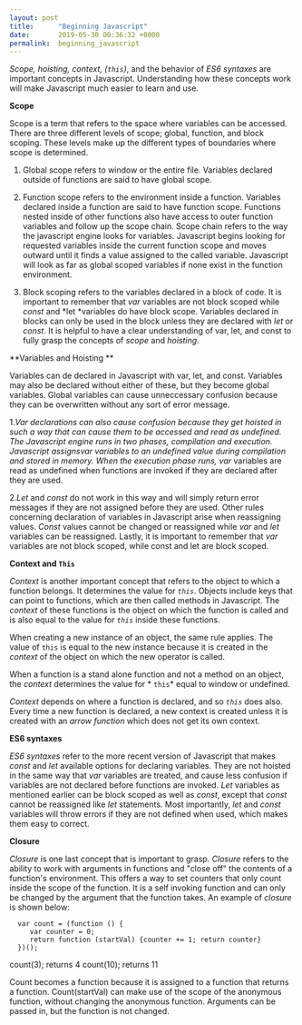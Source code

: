 ```yaml
---
layout: post
title:      "Beginning Javascript"
date:       2019-05-30 00:36:32 +0000
permalink:  beginning_javascript
---
```




*Scope, hoisting, context, (`this`)*, and the behavior of *ES6 syntaxes* are important concepts in Javascript. Understanding how these concepts work will make Javascript much easier to learn and use.  
 
 **Scope** 
 
 Scope is a term that refers to the space where variables can be accessed.  There are three different levels of scope; global, function, and block scoping.  These levels make up the different types of boundaries where scope is determined.  
 
1. Global scope refers to window or the entire file.  Variables declared outside of functions are said to have global scope.  
  
2. Function scope refers to the environment inside a function.  Variables declared inside a function are said to have function scope.  Functions nested inside of other functions also have access to outer function variables and follow up the scope chain.  Scope chain refers to the way the javascript engine looks for variables.  Javascript begins looking for requested variables inside the current function scope and moves outward until it finds a value assigned to the called variable.  Javascript will look as far as global scoped variables if none exist in the function environment.
  
3. Block scoping refers to the variables declared in a block of code.  It is important to remember that *var* variables are not block scoped while *const* and *let *variables do have block scope.  Variables declared in blocks can only be used in the block unless they are declared with *let* or *const*.  It is helpful to have a clear understanding of var, let, and const to fully grasp the concepts of *scope* and *hoisting*. 
 
 
**Variables and Hoisting **

Variables can de declared in Javascript with var, let, and const.  Variables may also be declared without either of these, but they become global variables.  Global variables can cause unneccessary confusion because they can be overwritten without any sort of error message. 

1.*Var *declarations can also cause confusion because they get hoisted in such a way that can cause them to be accessed and read as undefined.  The Javascript engine runs in two phases, compilation and execution. Javascript assigns*var variables to an undefined value during compilation and stored in memory.  When the execution phase runs, *var** variables are read as undefined when functions are invoked if they are declared after they are used.  

2.*Let* and *const* do not work in this way and will simply return error messages if they are not assigned before they are used.   Other rules concerning declaration of variables in Javascript arise when reassigning values.  *Const* values cannot be changed or reassigned while *var* and *let* variables can be reassigned.  Lastly, it is important to remember that *var* variables are not block scoped, while const and let are block scoped. 
 
 
**Context and `This`**

*Context* is another important concept that refers to the object to which a function belongs.  It determines the value for *`this`*.  Objects include keys that can point to functions, which are then called methods in Javascript.  The *context* of these functions is the object on which the function is called and is also equal to the value for *`this`* inside these functions.  

When creating a new instance of an object, the same rule applies.  The value of `this` is equal to the new instance because it is created in the *context* of the object on which the new operator is called. 

When a function is a stand alone function and not a method on an object, the *context* determines the value for * `this`* equal to window or undefined.  

*Context* depends on where a function is declared, and so *`this`* does also.  Every time a new function is declared, a new context is created unless it is created with an *arrow function* which does not get its own context.    


**ES6 syntaxes**
 
 *ES6 syntaxes* refer to the more recent version of Javascript that makes *const* and *let* available options for declaring variables.  They are not hoisted in the same way that *var*  variables are treated, and cause less confusion if variables are not declared before functions are invoked.  *Let* variables as mentioned earlier can be block scoped as well as *const*, except that *const* cannot be reassigned like *let* statements.  Most importantly, *let* and *const* variables will throw errors if they are not defined when used, which makes them easy to correct.
 
 
 **Closure**
 
 *Closure* is one last concept that is important to grasp.  *Closure* refers to the ability to work with arguments in functions and "close off" the contents of a function's environment.  This offers a way to set counters that only count inside the scope of the function.  It is a self invoking function and can only be changed by the argument that the function takes.  An example of *closure* is shown below:
 
      var count = (function () {
         var counter = 0;
         return function (startVal) {counter += 1; return counter}
      })();

   count(3); 
	      returns  4
   count(10); 
	     returns  11
  
Count becomes a function because it is assigned to a function that returns a function.  Count(startVal) can make use of the scope of the anonymous function, without changing the anonymous function.  Arguments can be passed in, but the function is not changed.      
 

